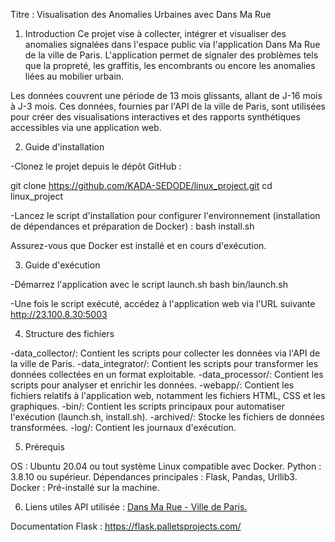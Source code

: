 Titre : Visualisation des Anomalies Urbaines avec Dans Ma Rue

1. Introduction
Ce projet vise à collecter, intégrer et visualiser des anomalies signalées dans l'espace public via l'application Dans Ma Rue de la ville de Paris. L'application permet de signaler des problèmes tels que la propreté, les graffitis, les encombrants ou encore les anomalies liées au mobilier urbain.

Les données couvrent une période de 13 mois glissants, allant de J-16 mois à J-3 mois. Ces données, fournies par l'API de la ville de Paris, sont utilisées pour créer des visualisations interactives et des rapports synthétiques accessibles via une application web.

2. Guide d'installation

-Clonez le projet depuis le dépôt GitHub :

git clone https://github.com/KADA-SEDODE/linux_project.git
cd linux_project

-Lancez le script d'installation pour configurer l'environnement (installation de dépendances et préparation de Docker) :
bash install.sh

Assurez-vous que Docker est installé et en cours d'exécution.

3. Guide d'exécution

-Démarrez l'application avec le script launch.sh 
bash bin/launch.sh

-Une fois le script exécuté, accédez à l'application web via l'URL suivante http://23.100.8.30:5003

4. Structure des fichiers

-data_collector/: Contient les scripts pour collecter les données via l'API de la ville de Paris.
-data_integrator/: Contient les scripts pour transformer les données collectées en un format exploitable.
-data_processor/: Contient les scripts pour analyser et enrichir les données.
-webapp/: Contient les fichiers relatifs à l'application web, notamment les fichiers HTML, CSS et les graphiques.
-bin/: Contient les scripts principaux pour automatiser l'exécution (launch.sh, install.sh).
-archived/: Stocke les fichiers de données transformées.
-log/: Contient les journaux d'exécution.

5. Prérequis

OS : Ubuntu 20.04 ou tout système Linux compatible avec Docker.
Python : 3.8.10 ou supérieur.
Dépendances principales : Flask, Pandas, Urllib3.
Docker : Pré-installé sur la machine.

6. Liens utiles
API utilisée : [Dans Ma Rue - Ville de Paris.](https://opendata.paris.fr/explore/dataset/dans-ma-rue/information/?disjunctive.type&disjunctive.soustype&disjunctive.code_postal&disjunctive.arrondissement&disjunctive.conseilquartier&disjunctive.prefixe&disjunctive.intervenant)

Documentation Flask : https://flask.palletsprojects.com/
